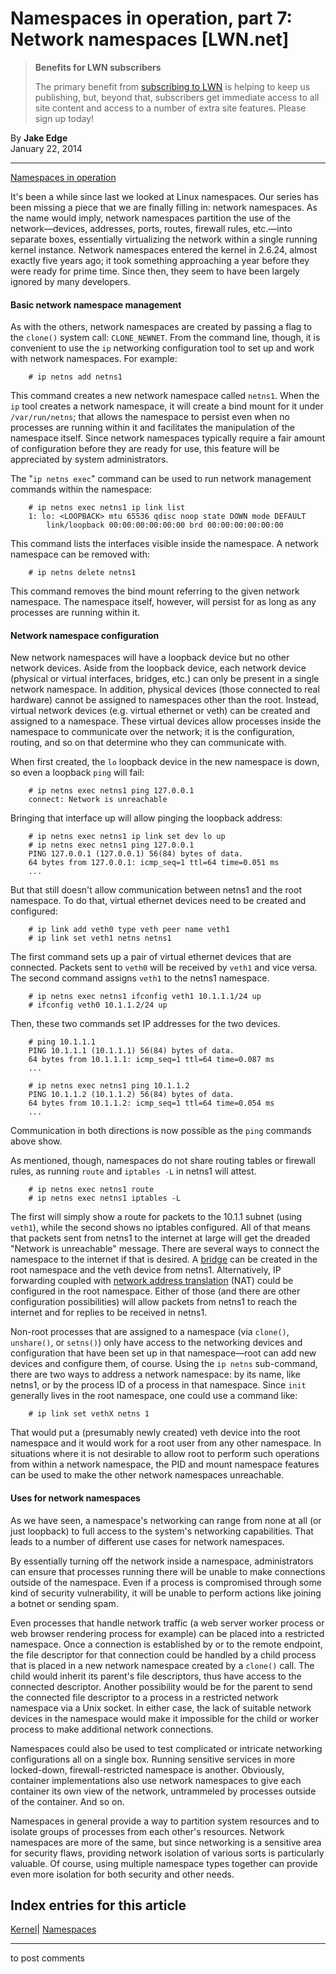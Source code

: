 # Namespaces in operation, part 7: Network namespaces [LWN.net]

> **Benefits for LWN subscribers**
> 
> The primary benefit from [subscribing to LWN](/Promo/nst-nag5/subscribe) is helping to keep us publishing, but, beyond that, subscribers get immediate access to all site content and access to a number of extra site features. Please sign up today! 

By **Jake Edge**  
January 22, 2014 

* * *

[Namespaces in operation](/Articles/531114/#series_index)

It's been a while since last we looked at Linux namespaces. Our series has been missing a piece that we are finally filling in: network namespaces. As the name would imply, network namespaces partition the use of the network—devices, addresses, ports, routes, firewall rules, etc.—into separate boxes, essentially virtualizing the network within a single running kernel instance. Network namespaces entered the kernel in 2.6.24, almost exactly five years ago; it took something approaching a year before they were ready for prime time. Since then, they seem to have been largely ignored by many developers. 

#### Basic network namespace management

As with the others, network namespaces are created by passing a flag to the `clone()` system call: `CLONE_NEWNET`. From the command line, though, it is convenient to use the `ip` networking configuration tool to set up and work with network namespaces. For example: 
    
    
        # ip netns add netns1
    

This command creates a new network namespace called `netns1`. When the `ip` tool creates a network namespace, it will create a bind mount for it under `/var/run/netns`; that allows the namespace to persist even when no processes are running within it and facilitates the manipulation of the namespace itself. Since network namespaces typically require a fair amount of configuration before they are ready for use, this feature will be appreciated by system administrators. 

The "`ip netns exec`" command can be used to run network management commands within the namespace: 
    
    
        # ip netns exec netns1 ip link list
        1: lo: <LOOPBACK> mtu 65536 qdisc noop state DOWN mode DEFAULT 
            link/loopback 00:00:00:00:00:00 brd 00:00:00:00:00:00
    

This command lists the interfaces visible inside the namespace. A network namespace can be removed with: 
    
    
        # ip netns delete netns1
    

This command removes the bind mount referring to the given network namespace. The namespace itself, however, will persist for as long as any processes are running within it. 

#### Network namespace configuration

New network namespaces will have a loopback device but no other network devices. Aside from the loopback device, each network device (physical or virtual interfaces, bridges, etc.) can only be present in a single network namespace. In addition, physical devices (those connected to real hardware) cannot be assigned to namespaces other than the root. Instead, virtual network devices (e.g. virtual ethernet or veth) can be created and assigned to a namespace. These virtual devices allow processes inside the namespace to communicate over the network; it is the configuration, routing, and so on that determine who they can communicate with. 

When first created, the `lo` loopback device in the new namespace is down, so even a loopback `ping` will fail: 
    
    
        # ip netns exec netns1 ping 127.0.0.1
        connect: Network is unreachable
    

Bringing that interface up will allow pinging the loopback address: 
    
    
        # ip netns exec netns1 ip link set dev lo up
        # ip netns exec netns1 ping 127.0.0.1
        PING 127.0.0.1 (127.0.0.1) 56(84) bytes of data.
        64 bytes from 127.0.0.1: icmp_seq=1 ttl=64 time=0.051 ms
        ...
    

But that still doesn't allow communication between netns1 and the root namespace. To do that, virtual ethernet devices need to be created and configured: 
    
    
        # ip link add veth0 type veth peer name veth1
        # ip link set veth1 netns netns1
    

The first command sets up a pair of virtual ethernet devices that are connected. Packets sent to `veth0` will be received by `veth1` and vice versa. The second command assigns `veth1` to the netns1 namespace. 
    
    
        # ip netns exec netns1 ifconfig veth1 10.1.1.1/24 up
        # ifconfig veth0 10.1.1.2/24 up
    

Then, these two commands set IP addresses for the two devices. 
    
    
        # ping 10.1.1.1
        PING 10.1.1.1 (10.1.1.1) 56(84) bytes of data.
        64 bytes from 10.1.1.1: icmp_seq=1 ttl=64 time=0.087 ms
        ...
        
        # ip netns exec netns1 ping 10.1.1.2
        PING 10.1.1.2 (10.1.1.2) 56(84) bytes of data.
        64 bytes from 10.1.1.2: icmp_seq=1 ttl=64 time=0.054 ms
        ...
    

Communication in both directions is now possible as the `ping` commands above show. 

As mentioned, though, namespaces do not share routing tables or firewall rules, as running `route` and `iptables -L` in netns1 will attest. 
    
    
        # ip netns exec netns1 route
        # ip netns exec netns1 iptables -L
    

The first will simply show a route for packets to the 10.1.1 subnet (using `veth1`), while the second shows no iptables configured. All of that means that packets sent from netns1 to the internet at large will get the dreaded "Network is unreachable" message. There are several ways to connect the namespace to the internet if that is desired. A [bridge](http://www.linuxfoundation.org/collaborate/workgroups/networking/bridge) can be created in the root namespace and the veth device from netns1. Alternatively, IP forwarding coupled with [network address translation](http://en.wikipedia.org/wiki/Network_address_translation) (NAT) could be configured in the root namespace. Either of those (and there are other configuration possibilities) will allow packets from netns1 to reach the internet and for replies to be received in netns1. 

Non-root processes that are assigned to a namespace (via `clone()`, `unshare()`, or `setns()`) only have access to the networking devices and configuration that have been set up in that namespace—root can add new devices and configure them, of course. Using the `ip netns` sub-command, there are two ways to address a network namespace: by its name, like netns1, or by the process ID of a process in that namespace. Since `init` generally lives in the root namespace, one could use a command like: 
    
    
        # ip link set vethX netns 1
    

That would put a (presumably newly created) veth device into the root namespace and it would work for a root user from any other namespace. In situations where it is not desirable to allow root to perform such operations from within a network namespace, the PID and mount namespace features can be used to make the other network namespaces unreachable. 

#### Uses for network namespaces

As we have seen, a namespace's networking can range from none at all (or just loopback) to full access to the system's networking capabilities. That leads to a number of different use cases for network namespaces. 

By essentially turning off the network inside a namespace, administrators can ensure that processes running there will be unable to make connections outside of the namespace. Even if a process is compromised through some kind of security vulnerability, it will be unable to perform actions like joining a botnet or sending spam. 

Even processes that handle network traffic (a web server worker process or web browser rendering process for example) can be placed into a restricted namespace. Once a connection is established by or to the remote endpoint, the file descriptor for that connection could be handled by a child process that is placed in a new network namespace created by a `clone()` call. The child would inherit its parent's file descriptors, thus have access to the connected descriptor. Another possibility would be for the parent to send the connected file descriptor to a process in a restricted network namespace via a Unix socket. In either case, the lack of suitable network devices in the namespace would make it impossible for the child or worker process to make additional network connections. 

Namespaces could also be used to test complicated or intricate networking configurations all on a single box. Running sensitive services in more locked-down, firewall-restricted namespace is another. Obviously, container implementations also use network namespaces to give each container its own view of the network, untrammeled by processes outside of the container. And so on. 

Namespaces in general provide a way to partition system resources and to isolate groups of processes from each other's resources. Network namespaces are more of the same, but since networking is a sensitive area for security flaws, providing network isolation of various sorts is particularly valuable. Of course, using multiple namespace types together can provide even more isolation for both security and other needs. 

  
Index entries for this article  
---  
[Kernel](/Kernel/Index)| [Namespaces](/Kernel/Index#Namespaces)  
  


* * *

to post comments 
